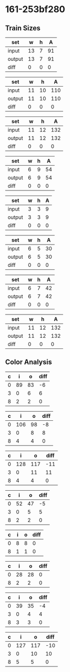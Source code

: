 # 161-253bf280
## Train Sizes

|set|w|h|A|
|---|---|---|---|
|input|13|7|91|
|output|13|7|91|
|diff|0|0|0|


|set|w|h|A|
|---|---|---|---|
|input|11|10|110|
|output|11|10|110|
|diff|0|0|0|


|set|w|h|A|
|---|---|---|---|
|input|11|12|132|
|output|11|12|132|
|diff|0|0|0|


|set|w|h|A|
|---|---|---|---|
|input|6|9|54|
|output|6|9|54|
|diff|0|0|0|


|set|w|h|A|
|---|---|---|---|
|input|3|3|9|
|output|3|3|9|
|diff|0|0|0|


|set|w|h|A|
|---|---|---|---|
|input|6|5|30|
|output|6|5|30|
|diff|0|0|0|


|set|w|h|A|
|---|---|---|---|
|input|6|7|42|
|output|6|7|42|
|diff|0|0|0|


|set|w|h|A|
|---|---|---|---|
|input|11|12|132|
|output|11|12|132|
|diff|0|0|0|


## Color Analysis

|c|i|o|diff|
|---|---|---|---|
|0|89|83|-6|
|3|0|6|6|
|8|2|2|0|


|c|i|o|diff|
|---|---|---|---|
|0|106|98|-8|
|3|0|8|8|
|8|4|4|0|


|c|i|o|diff|
|---|---|---|---|
|0|128|117|-11|
|3|0|11|11|
|8|4|4|0|


|c|i|o|diff|
|---|---|---|---|
|0|52|47|-5|
|3|0|5|5|
|8|2|2|0|


|c|i|o|diff|
|---|---|---|---|
|0|8|8|0|
|8|1|1|0|


|c|i|o|diff|
|---|---|---|---|
|0|28|28|0|
|8|2|2|0|


|c|i|o|diff|
|---|---|---|---|
|0|39|35|-4|
|3|0|4|4|
|8|3|3|0|


|c|i|o|diff|
|---|---|---|---|
|0|127|117|-10|
|3|0|10|10|
|8|5|5|0|

